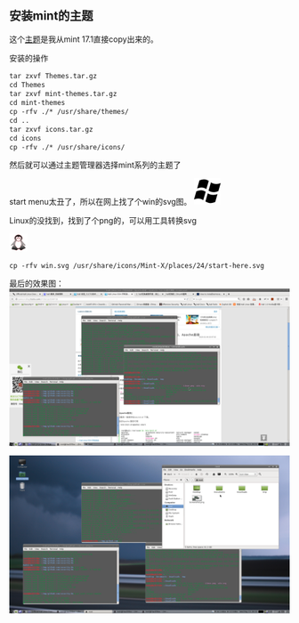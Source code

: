 ## 安装mint的主题

这个[主题](Themes.tar.gz)是我从mint 17.1直接copy出来的。

安装的操作
```
tar zxvf Themes.tar.gz
cd Themes
tar zxvf mint-themes.tar.gz
cd mint-themes
cp -rfv ./* /usr/share/themes/
cd ..
tar zxvf icons.tar.gz
cd icons
cp -rfv ./* /usr/share/icons/

```
然后就可以通过主题管理器选择mint系列的主题了

start menu太丑了，所以在网上找了个win的svg图。
![win](win.svg)

Linux的没找到，找到了个png的，可以用工具转换svg

![linux.png](linux.png)

```
cp -rfv win.svg /usr/share/icons/Mint-X/places/24/start-here.svg
```
最后的效果图：
![效果](Screenshot.png "效果图")

![效果](Screenshot-1.png)
